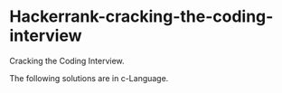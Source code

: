 # Hackerrank-cracking-the-coding-interview
Cracking the Coding Interview.
<p>The following solutions are in c-Language.</p>
